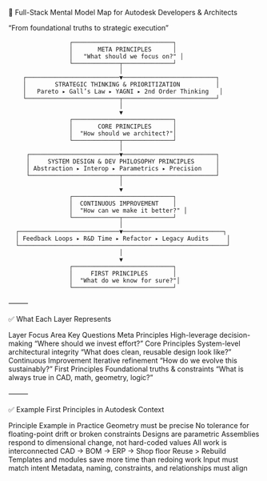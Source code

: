 🧠 Full-Stack Mental Model Map for Autodesk Developers & Architects

“From foundational truths to strategic execution”

                     ┌────────────────────────────┐
                     │       META PRINCIPLES      │
                     │   "What should we focus on?" │
                     └─────────────┬──────────────┘
                                   │
        ┌──────────────────────────▼──────────────────────────┐
        │        STRATEGIC THINKING & PRIORITIZATION          │
        │   Pareto ▸ Gall’s Law ▸ YAGNI ▸ 2nd Order Thinking   │
        └──────────────────────────┬──────────────────────────┘
                                   │
                                   ▼
                     ┌────────────────────────────┐
                     │       CORE PRINCIPLES      │
                     │  "How should we architect?"│
                     └─────────────┬──────────────┘
                                   │
         ┌─────────────────────────▼──────────────────────────┐
         │     SYSTEM DESIGN & DEV PHILOSOPHY PRINCIPLES      │
         │ Abstraction ▸ Interop ▸ Parametrics ▸ Precision    │
         └─────────────────────────┬──────────────────────────┘
                                   │
                                   ▼
                     ┌────────────────────────────┐
                     │  CONTINUOUS IMPROVEMENT    │
                     │  "How can we make it better?" │
                     └─────────────┬──────────────┘
                                   │
      ┌────────────────────────────▼────────────────────────────┐
      │ Feedback Loops ▸ R&D Time ▸ Refactor ▸ Legacy Audits     │
      └──────────────────────────────────────────────────────────┘
                                   │
                                   ▼
                     ┌────────────────────────────┐
                     │     FIRST PRINCIPLES       │
                     │  "What do we know for sure?"│
                     └────────────────────────────┘


⸻

✅ What Each Layer Represents

Layer	Focus Area	Key Questions
Meta Principles	High-leverage decision-making	“Where should we invest effort?”
Core Principles	System-level architectural integrity	“What does clean, reusable design look like?”
Continuous Improvement	Iterative refinement	“How do we evolve this sustainably?”
First Principles	Foundational truths & constraints	“What is always true in CAD, math, geometry, logic?”


⸻

✅ Example First Principles in Autodesk Context

Principle	Example in Practice
Geometry must be precise	No tolerance for floating-point drift or broken constraints
Designs are parametric	Assemblies respond to dimensional change, not hard-coded values
All work is interconnected	CAD → BOM → ERP → Shop floor
Reuse > Rebuild	Templates and modules save more time than redoing work
Input must match intent	Metadata, naming, constraints, and relationships must align

